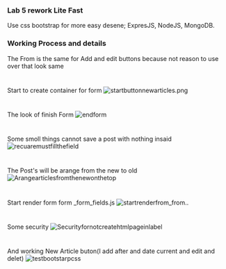 ### Lab 5 rework Lite Fast

Use css bootstrap for more easy desene;
ExpresJS, NodeJS, MongoDB.

### Working Process and details
The From is the same for Add and edit buttons because not reason to use over that look same
#
#
#
Start to create container for form
![startbuttonnewarticles.png](startbuttonnewarticles.png)
#
#
#
The look of finish Form
![endform](endform.png)
#
#
#
Some smoll things cannot save a post with nothing insaid
![recuaremustfillthefield](recuaremustfillthefield.png)
#
#
#
The Post's will be arange from the new to old
![Arangearticlesfromthenewonthetop](Arangearticlesfromthenewonthetop.png)
#
#
#
Start render form form _form_fields.js
![startrenderfrom_from..](startrenderfrom_from...png)
#
#
#
Some security
![Securityfornotcreatehtmlpageinlabel](Securityfornotcreatehtmlpageinlabel.png)
#
#
#
And working New Article buton(I add after and date current and edit and delet)
![testbootstarpcss](testbootstarpcss.png)